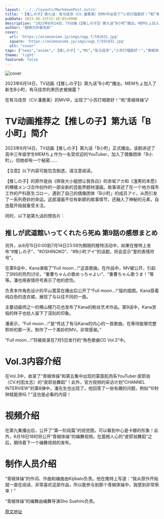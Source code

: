 ```yaml
---
layout: '../../layouts/MarkdownPost.astro'
title: "【推しの子】第九话：有马佳奈（CV.潘惠美）的MV中出现了“小苏打唱歌好！”和“青椒体操”♪"
pubDate: 2023-06-15T12:10:03+0900
description: "2023年6月14日，TV动画《【推しの子】》第九话“B小町”播出。MEMちょ加入了新生B小町，有马佳奈的黑历史被揭露？"
author: "替换为作者名称"
cover:
  url: 'https://animeanime.jp/imgs/ogp_f/591831.jpg'
  square: 'https://animeanime.jp/imgs/ogp_f/591831.jpg'
  alt: "cover"
tags: ["news","anime","【推しの子】","MV","有马佳奈","小苏打唱歌好！","青椒体操"]
theme: 'light'
featured: false
---
```


![cover](https://animeanime.jp/imgs/ogp_f/591831.jpg)

2023年6月14日，TV动画《【推しの子】》第九话“B小町”播出。MEMちょ加入了新生B小町，有马佳奈的黑历史被揭露？

在有马佳奈（CV.潘惠美）的MV中，出现了“小苏打唱歌好！”和“青椒体操”♪

# TV动画推荐之【推しの子】第九话「B小町」简介

2023年6月14日，TV动画【推しの子】第九话「B小町」正式播出。该剧讲述了高中三年级学生MEMちょ作为一名受欢迎的YouTuber，加入了偶像团体「B小町」，但她却有一个秘密……

【注意】以下内容可能包含剧透，请注意阅读。

【推しの子】的原作是由《辉夜大小姐想让我告白》的赤坂アカ和《渣男的本愿》的横槍メンゴ合作创作的一部全新的芸能界题材漫画。故事讲述了在一个地方城市工作的产科医生ゴロー，遇到了自己的偶像团体「B小町」的成员アイ，从而引发了一系列奇妙的命运。这部漫画不仅有新颖的故事情节，还融入了神秘的元素，自连载开始就备受关注。

同时，以下是第九话的预告片：
 
## 推しが武道館いってくれたら死ぬ 第9話の感想まとめ

另外，从6月15日0:00到7月14日23:59为期限的推特活动中，如果在推特上发布“#推しの子”、“#OSHINOKO”、“#B小町アイ”的话题，将会显示“爱的表情符号”。

在第9话中，Kana演唱了“Full moon…!”这首歌曲。在作品中，MV被公开，引起了SNS的热烈讨论，“重曹ちゃんの歌めっちゃよい”、“重曹ちゃん歌うま！”等等。潘也用表情符号表示了他的悲伤。

负责本作角色设计的平山寛菜在播出后公开了“Full moon…!”版的插图。Kana穿着纯白色的连衣裙，展现了与以往不同的一面。

主要动画师之一的横山穂乃花也发布了Kana的粉丝艺术作品。第9话中，Kana苦恼的样子也给人留下了深刻的印象。

潘表示，“Full moon…!”是“传达了有马Kana的内心的一首歌曲。在等待能够完整聆听的那一天，制作了一个美妙的MV。非常感谢。”

“Full moon…!”将被收录在7月5日发行的“角色歌曲CD Vol.3”中。
# Vol.3内容介绍

在Vol.3中，收录了“青椒体操”和第五集中出现的蒙面肌肉系YouTuber·皮耶翁（CV.村田太志）的“皮耶翁舞蹈”！此外，官方视频的采访计划“CHANNEL INTERVIEW”的第8弹中，潘先生也出现了。他回答了一些有趣的问题，例如“10秒钟就能哭吗？”这也是必看的内容！

# 视频介绍

在第九集播出后，公开了“第一阶段篇”的视觉图，可以看到中心是卡娜的形象！此外，6月16日18时将公开“青椒体操”的编舞视频。在震撼人心的“皮耶翁舞蹈”之后，期待着下一个编舞视频的发布。

# 制作人员介绍

“青椒体操”的作词、作曲和编曲由Kijibato负责。他在推特上写道：“我从原作开始就一直在阅读，非常喜欢这部作品，所以能参与到那个青椒体操中，我感到非常荣幸！”

“青椒体操”的编舞由编舞导演Sho Suehiro负责。

  [原文地址](https://animeanime.jp/article/2023/06/15/77931.html)